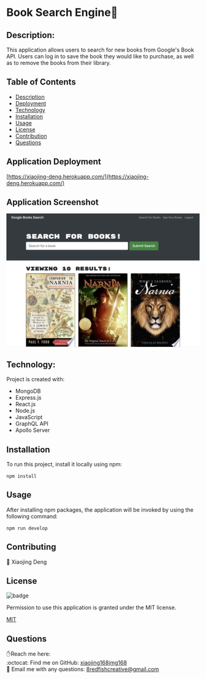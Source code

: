 <h1>Book Search Engine👋</h1>

## Description:

This application allows users to search for new books from Google's Book API. Users can log in to save the book they would like to purchase, as well as to remove the books from their library.

## Table of Contents

- [Description](#description)
- [Deployment](#application-deployment)
- [Technology](#Technology)
- [Installation](#installation)
- [Usage](#usage)
- [License](#license)
- [Contribution](#contribution)
- [Questions](#questions)


## Application Deployment
[https://xiaojing-deng.herokuapp.com/](https://xiaojing-deng.herokuapp.com/)

## Application Screenshot

![screenshot](assets/images/book-search.png)

## Technology:

Project is created with:

- MongoDB
- Express.js
- React.js
- Node.js
- JavaScript
- GraphQL API
- Apollo Server

## Installation

To run this project, install it locally using npm:

```
npm install
```

## Usage

After installing npm packages, the application will be invoked by using the following command:

```
npm run develop
```


## Contributing
👥 Xiaojing Deng


## License

![badge](https://img.shields.io/badge/license-MIT-brightgreen)</br>
<p>Permission to use this application is granted under the MIT license.</p>
 
[MIT](https://choosealicense.com/licenses/mit)


## Questions
✋Reach me here:<br/>
:octocat: Find me on GitHub: [xiaojing168jmg168](https://github.com/xiaojing168jmg168)<br/>
📩 Email me with any questions: 8redfishcreative@gmail.com
